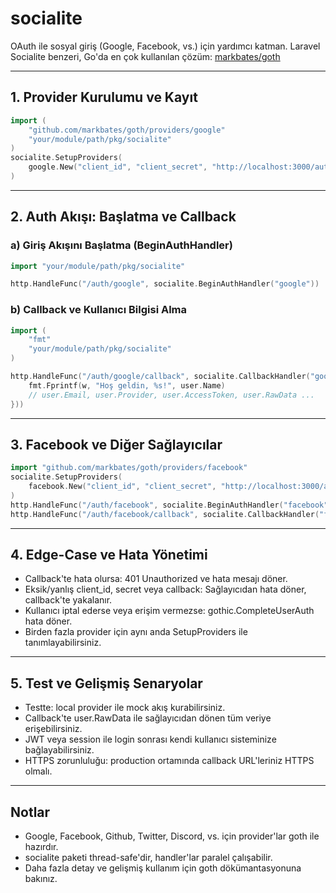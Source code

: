 # socialite

OAuth ile sosyal giriş (Google, Facebook, vs.) için yardımcı katman. Laravel Socialite benzeri, Go'da en çok kullanılan çözüm: [markbates/goth](https://github.com/markbates/goth)

---

## 1. Provider Kurulumu ve Kayıt

```go
import (
    "github.com/markbates/goth/providers/google"
    "your/module/path/pkg/socialite"
)
socialite.SetupProviders(
    google.New("client_id", "client_secret", "http://localhost:3000/auth/google/callback"),
)
```

---

## 2. Auth Akışı: Başlatma ve Callback

### a) Giriş Akışını Başlatma (BeginAuthHandler)

```go
import "your/module/path/pkg/socialite"

http.HandleFunc("/auth/google", socialite.BeginAuthHandler("google"))
```

### b) Callback ve Kullanıcı Bilgisi Alma

```go
import (
    "fmt"
    "your/module/path/pkg/socialite"
)

http.HandleFunc("/auth/google/callback", socialite.CallbackHandler("google", func(w http.ResponseWriter, r *http.Request, user goth.User) {
    fmt.Fprintf(w, "Hoş geldin, %s!", user.Name)
    // user.Email, user.Provider, user.AccessToken, user.RawData ...
}))
```

---

## 3. Facebook ve Diğer Sağlayıcılar

```go
import "github.com/markbates/goth/providers/facebook"
socialite.SetupProviders(
    facebook.New("client_id", "client_secret", "http://localhost:3000/auth/facebook/callback"),
)
http.HandleFunc("/auth/facebook", socialite.BeginAuthHandler("facebook"))
http.HandleFunc("/auth/facebook/callback", socialite.CallbackHandler("facebook", ...))
```

---

## 4. Edge-Case ve Hata Yönetimi

- Callback'te hata olursa: 401 Unauthorized ve hata mesajı döner.
- Eksik/yanlış client_id, secret veya callback: Sağlayıcıdan hata döner, callback'te yakalanır.
- Kullanıcı iptal ederse veya erişim vermezse: gothic.CompleteUserAuth hata döner.
- Birden fazla provider için aynı anda SetupProviders ile tanımlayabilirsiniz.

---

## 5. Test ve Gelişmiş Senaryolar

- Testte: local provider ile mock akış kurabilirsiniz.
- Callback'te user.RawData ile sağlayıcıdan dönen tüm veriye erişebilirsiniz.
- JWT veya session ile login sonrası kendi kullanıcı sisteminize bağlayabilirsiniz.
- HTTPS zorunluluğu: production ortamında callback URL'leriniz HTTPS olmalı.

---

## Notlar
- Google, Facebook, Github, Twitter, Discord, vs. için provider'lar goth ile hazırdır.
- socialite paketi thread-safe'dir, handler'lar paralel çalışabilir.
- Daha fazla detay ve gelişmiş kullanım için goth dökümantasyonuna bakınız.
